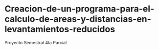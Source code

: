 # Creacion-de-un-programa-para-el-calculo-de-areas-y-distancias-en-levantamientos-reducidos
Proyecto Semestral 4ta Parcial 
